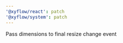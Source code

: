 ```yaml
---
'@xyflow/react': patch
'@xyflow/system': patch
---
```


Pass dimensions to final resize change event
